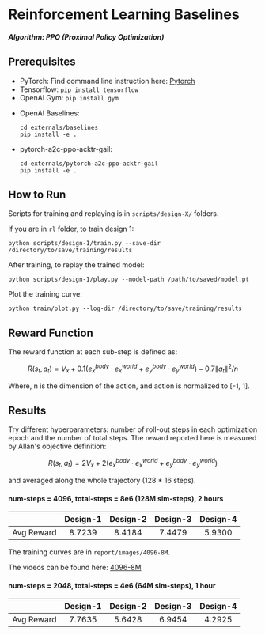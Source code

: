 # Reinforcement Learning Baselines

##### Algorithm: PPO (Proximal Policy Optimization)



## Prerequisites

- PyTorch: Find command line instruction here: [Pytorch](https://pytorch.org/get-started/locally/)
- Tensorflow: `pip install tensorflow`
- OpenAI Gym:  `pip install gym`

* OpenAI Baselines:

  ```
  cd externals/baselines
  pip install -e .
  ```

* pytorch-a2c-ppo-acktr-gail:

  ```
  cd externals/pytorch-a2c-ppo-acktr-gail
  pip install -e .
  ```



## How to Run

Scripts for training and replaying is in `scripts/design-X/` folders.

If you are in `rl` folder, to train design 1:

```
python scripts/design-1/train.py --save-dir /directory/to/save/training/results
```

After training, to replay the trained model:

```
python scripts/design-1/play.py --model-path /path/to/saved/model.pt
```

Plot the training curve:

```
python train/plot.py --log-dir /directory/to/save/training/results
```



## Reward Function

The reward function at each sub-step is defined as:

```math
R(s_t, a_t)=V_x+0.1 (e_x^{body}\cdot e_x^{world}+e_y^{body}\cdot e_y^{world})-0.7\|a_t\|^2 / n
```

Where, n is the dimension of the action, and action is normalized to [-1, 1].



## Results

Try different hyperparameters: number of roll-out steps in each optimization epoch and the number of total steps. The reward reported here is measured by Allan's objective definition:

```math
R(s_t, a_t)=2V_x+2(e_x^{body}\cdot e_x^{world}+e_y^{body}\cdot e_y^{world})
```

and averaged along the whole trajectory (128 * 16 steps).

#### num-steps = 4096, total-steps = 8e6 (128M sim-steps), 2 hours

|            | Design-1 | Design-2 | Design-3 | Design-4 |
| :--------- | :------: | :------: | :------: | :------: |
| Avg Reward |  8.7239  |  8.4184  |  7.4479  |  5.9300  |

The training curves are in `report/images/4096-8M`.

The videos can be found here: [4096-8M](https://drive.google.com/drive/folders/18Yzx3-85Ly-cnZ7V5QF8yWedHmD0InKc?usp=sharing)

#### num-steps = 2048, total-steps = 4e6 (64M sim-steps), 1 hour

|            | Design-1 | Design-2 | Design-3 | Design-4 |
| :--------- | :------: | :------: | :------: | :------: |
| Avg Reward |  7.7635  |  5.6428  |  6.9454  |  4.2925  |



 





